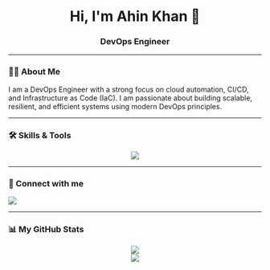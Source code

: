 <div align="center">
  <h1>Hi, I'm Ahin Khan 👋</h1>
  <h3>DevOps Engineer</h3>
</div>

---

### 👨‍💻 About Me

I am a DevOps Engineer with a strong focus on cloud automation, CI/CD, and Infrastructure as Code (IaC). I am passionate about building scalable, resilient, and efficient systems using modern DevOps principles.

---

### 🛠️ Skills & Tools

<p align="center">
  <a href="https://skillicons.dev">
    <img src="https://skillicons.dev/icons?i=linux,azure,terraform,ansible,docker,kubernetes,githubactions,gitlab,git,python,cs,bash,powershell,prometheus,grafana,postgres,mysql&theme=dark" />
  </a>
</p>

---

### 🔗 Connect with me

<p align="left">
  <a href="https://www.linkedin.com/in/ahin-k/" target="_blank">
    <img src="https://img.shields.io/badge/LinkedIn-0077B5?style=for-the-badge&logo=linkedin&logoColor=white" />
  </a>
</p>

---

### 📊 My GitHub Stats

<p align="center">
    <img align="center" src="https://github-readme-stats.vercel.app/api?username=f-eighty7&show_icons=true&theme=tokyonight&rank_icon=github" />
  <br/>
    <img align="center" src="https://github-readme-stats.vercel.app/api/top-langs/?username=f-eighty7&layout=compact&theme=tokyonight" />
</p>
